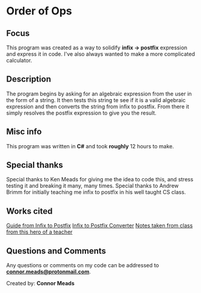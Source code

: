 # Order of Ops
## Focus
This program was created as a way to solidify **infix -> postfix** expression and express it in code.  I've also always wanted to make a more complicated calculator.
## Description
The program begins by asking for an algebraic expression from the user in the form of a string.  It then tests this string te see if it is a valid algebraic expression
and then converts the string from infix to postfix.  From there it simply resolves the postfix expression to give you the result.
## Misc info
This program was written in **C#** and took __roughly__ 12 hours to make.
## Special thanks
Special thanks to Ken Meads for giving me the idea to code this, and stress testing it and breaking it many, many times.
Special thanks to Andrew Brimm for initially teaching me infix to postfix in his well taught CS class.
## Works cited
[Guide from Infix to Postfix](https://www.youtube.com/watch?v=vq-nUF0G4fI) 
[Infix to Postfix Converter](https://www.mathblog.dk/tools/infix-postfix-converter/)
[Notes taken from class from this hero of a teacher](https://www.andybrim.com/)
## Questions and Comments
Any questions or comments on my code can be addressed to **connor.meads@protonmail.com**.

Created by: **Connor Meads**